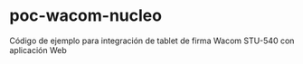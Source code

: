 # poc-wacom-nucleo
Código de ejemplo para integración de tablet de firma Wacom STU-540 con aplicación Web
